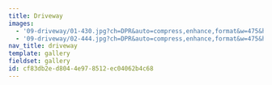 ```yaml
---
title: Driveway
images:
  - '09-driveway/01-430.jpg?ch=DPR&auto=compress,enhance,format&w=475&h=300'
  - '09-driveway/02-444.jpg?ch=DPR&auto=compress,enhance,format&w=475&h=300'
nav_title: driveway
template: gallery
fieldset: gallery
id: cf83db2e-d804-4e97-8512-ec04062b4c68
---
```

